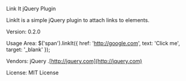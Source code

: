 Link It jQuery Plugin

LinkIt is a simple jQuery plugin to attach links to elements.

Version:
0.2.0

Usage Area:
            $('span').linkIt({
                    href: 'http://google.com',
                    text: 'Click me',
                    target: '_blank'
                });

Vendors:
jQuery .[http://jquery.com](http://jquery.com)

License:
MIT License